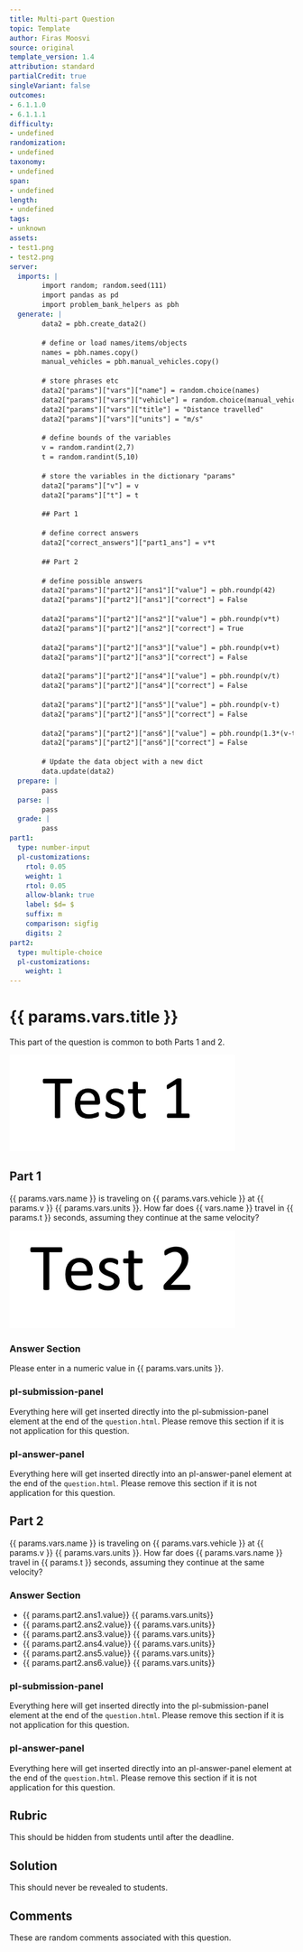 ```yaml
---
title: Multi-part Question
topic: Template
author: Firas Moosvi
source: original
template_version: 1.4
attribution: standard
partialCredit: true
singleVariant: false
outcomes:
- 6.1.1.0
- 6.1.1.1
difficulty:
- undefined
randomization:
- undefined
taxonomy:
- undefined
span:
- undefined
length:
- undefined
tags:
- unknown
assets:
- test1.png
- test2.png
server: 
  imports: |
        import random; random.seed(111)
        import pandas as pd
        import problem_bank_helpers as pbh
  generate: |
        data2 = pbh.create_data2()
        
        # define or load names/items/objects
        names = pbh.names.copy()
        manual_vehicles = pbh.manual_vehicles.copy()

        # store phrases etc
        data2["params"]["vars"]["name"] = random.choice(names)
        data2["params"]["vars"]["vehicle"] = random.choice(manual_vehicles)
        data2["params"]["vars"]["title"] = "Distance travelled"
        data2["params"]["vars"]["units"] = "m/s"

        # define bounds of the variables
        v = random.randint(2,7)
        t = random.randint(5,10)

        # store the variables in the dictionary "params"
        data2["params"]["v"] = v
        data2["params"]["t"] = t

        ## Part 1

        # define correct answers
        data2["correct_answers"]["part1_ans"] = v*t

        ## Part 2

        # define possible answers
        data2["params"]["part2"]["ans1"]["value"] = pbh.roundp(42)
        data2["params"]["part2"]["ans1"]["correct"] = False

        data2["params"]["part2"]["ans2"]["value"] = pbh.roundp(v*t)
        data2["params"]["part2"]["ans2"]["correct"] = True

        data2["params"]["part2"]["ans3"]["value"] = pbh.roundp(v+t)
        data2["params"]["part2"]["ans3"]["correct"] = False

        data2["params"]["part2"]["ans4"]["value"] = pbh.roundp(v/t)
        data2["params"]["part2"]["ans4"]["correct"] = False

        data2["params"]["part2"]["ans5"]["value"] = pbh.roundp(v-t)
        data2["params"]["part2"]["ans5"]["correct"] = False

        data2["params"]["part2"]["ans6"]["value"] = pbh.roundp(1.3*(v-t))
        data2["params"]["part2"]["ans6"]["correct"] = False

        # Update the data object with a new dict
        data.update(data2)
  prepare: |
        pass
  parse: |
        pass
  grade: |
        pass
part1:
  type: number-input
  pl-customizations:
    rtol: 0.05
    weight: 1
    rtol: 0.05
    allow-blank: true
    label: $d= $
    suffix: m
    comparison: sigfig
    digits: 2
part2:
  type: multiple-choice  
  pl-customizations:
    weight: 1
---
```

# {{ params.vars.title }}

This part of the question is common to both Parts 1 and 2.

<img src="test1.png" width=400>

## Part 1

{{ params.vars.name }} is traveling on {{ params.vars.vehicle }} at {{ params.v }} {{ params.vars.units }}.
How far does {{ vars.name }} travel in {{ params.t }} seconds, assuming they continue at the same velocity?

<img src="test2.png" width=400>

### Answer Section

Please enter in a numeric value in {{ params.vars.units }}.

### pl-submission-panel

Everything here will get inserted directly into the pl-submission-panel element at the end of the `question.html`.
Please remove this section if it is not application for this question.

### pl-answer-panel

Everything here will get inserted directly into an pl-answer-panel element at the end of the `question.html`.
Please remove this section if it is not application for this question.

## Part 2

{{ params.vars.name }} is traveling on {{ params.vars.vehicle }} at {{ params.v }} {{ params.vars.units }}.
How far does {{ params.vars.name }} travel in {{ params.t }} seconds, assuming they continue at the same velocity?

### Answer Section

- {{ params.part2.ans1.value}} {{ params.vars.units}} 
- {{ params.part2.ans2.value}} {{ params.vars.units}} 
- {{ params.part2.ans3.value}} {{ params.vars.units}} 
- {{ params.part2.ans4.value}} {{ params.vars.units}} 
- {{ params.part2.ans5.value}} {{ params.vars.units}} 
- {{ params.part2.ans6.value}} {{ params.vars.units}}

### pl-submission-panel

Everything here will get inserted directly into the pl-submission-panel element at the end of the `question.html`.
Please remove this section if it is not application for this question.

### pl-answer-panel

Everything here will get inserted directly into an pl-answer-panel element at the end of the `question.html`.
Please remove this section if it is not application for this question.

## Rubric

This should be hidden from students until after the deadline.

## Solution

This should never be revealed to students.

## Comments

These are random comments associated with this question.